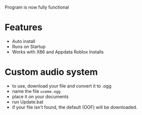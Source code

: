 Program is now fully functional

# Features
- Auto install
- Runs on Startup
- Works with X86 and Appdata Roblox Installs

# Custom audio system
- to use, download your file and convert it to .ogg
- name the file ```useme.ogg```
- place it on your documents
- run Update.bat
- if your file isn't found, the default (OOF) will be downloaded.
